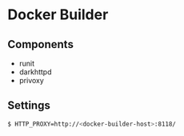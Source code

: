 # Docker Builder

## Components

- runit
- darkhttpd
- privoxy

## Settings

```sh
$ HTTP_PROXY=http://<docker-builder-host>:8118/
```

